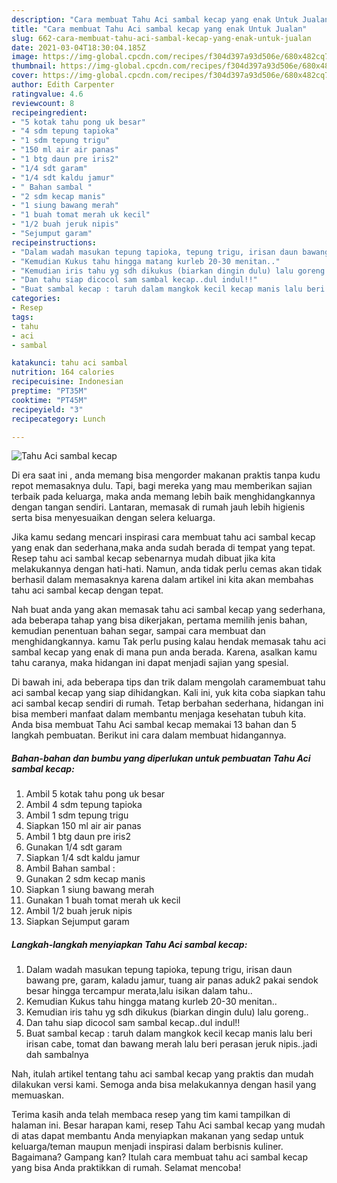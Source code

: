 ```yaml
---
description: "Cara membuat Tahu Aci sambal kecap yang enak Untuk Jualan"
title: "Cara membuat Tahu Aci sambal kecap yang enak Untuk Jualan"
slug: 662-cara-membuat-tahu-aci-sambal-kecap-yang-enak-untuk-jualan
date: 2021-03-04T18:30:04.185Z
image: https://img-global.cpcdn.com/recipes/f304d397a93d506e/680x482cq70/tahu-aci-sambal-kecap-foto-resep-utama.jpg
thumbnail: https://img-global.cpcdn.com/recipes/f304d397a93d506e/680x482cq70/tahu-aci-sambal-kecap-foto-resep-utama.jpg
cover: https://img-global.cpcdn.com/recipes/f304d397a93d506e/680x482cq70/tahu-aci-sambal-kecap-foto-resep-utama.jpg
author: Edith Carpenter
ratingvalue: 4.6
reviewcount: 8
recipeingredient:
- "5 kotak tahu pong uk besar"
- "4 sdm tepung tapioka"
- "1 sdm tepung trigu"
- "150 ml air air panas"
- "1 btg daun pre iris2"
- "1/4 sdt garam"
- "1/4 sdt kaldu jamur"
- " Bahan sambal "
- "2 sdm kecap manis"
- "1 siung bawang merah"
- "1 buah tomat merah uk kecil"
- "1/2 buah jeruk nipis"
- "Sejumput garam"
recipeinstructions:
- "Dalam wadah masukan tepung tapioka, tepung trigu, irisan daun bawang pre, garam, kaladu jamur, tuang air panas aduk2 pakai sendok besar hingga tercampur merata,lalu isikan dalam tahu.."
- "Kemudian Kukus tahu hingga matang kurleb 20-30 menitan.."
- "Kemudian iris tahu yg sdh dikukus (biarkan dingin dulu) lalu goreng.."
- "Dan tahu siap dicocol sam sambal kecap..dul indul!!"
- "Buat sambal kecap : taruh dalam mangkok kecil kecap manis lalu beri irisan cabe, tomat dan bawang merah lalu beri perasan jeruk nipis..jadi dah sambalnya"
categories:
- Resep
tags:
- tahu
- aci
- sambal

katakunci: tahu aci sambal 
nutrition: 164 calories
recipecuisine: Indonesian
preptime: "PT35M"
cooktime: "PT45M"
recipeyield: "3"
recipecategory: Lunch

---
```



![Tahu Aci sambal kecap](https://img-global.cpcdn.com/recipes/f304d397a93d506e/680x482cq70/tahu-aci-sambal-kecap-foto-resep-utama.jpg)

Di era  saat ini , anda memang bisa mengorder makanan praktis tanpa kudu repot memasaknya dulu. Tapi, bagi mereka yang mau memberikan sajian terbaik pada keluarga, maka anda memang lebih baik menghidangkannya dengan tangan sendiri. Lantaran, memasak di rumah jauh lebih higienis serta bisa menyesuaikan dengan selera keluarga.

Jika kamu sedang mencari inspirasi cara membuat tahu aci sambal kecap yang enak dan sederhana,maka anda sudah berada di tempat yang tepat. Resep tahu aci sambal kecap  sebenarnya mudah dibuat jika kita melakukannya dengan hati-hati. Namun, anda tidak perlu cemas akan tidak berhasil dalam memasaknya 
karena dalam artikel ini kita akan membahas tahu aci sambal kecap dengan tepat.  



Nah buat anda yang akan memasak tahu aci sambal kecap yang sederhana, ada beberapa tahap yang bisa dikerjakan, pertama memilih jenis bahan, kemudian penentuan bahan segar, sampai cara membuat dan menghidangkannya. kamu Tak perlu pusing kalau hendak memasak tahu aci sambal kecap yang enak di mana pun anda berada. Karena, asalkan kamu  tahu caranya, maka hidangan ini dapat menjadi sajian yang spesial.

Di bawah ini, ada beberapa tips dan trik dalam mengolah caramembuat tahu aci sambal kecap yang siap dihidangkan. Kali ini, yuk kita coba siapkan tahu aci sambal kecap sendiri di rumah. Tetap berbahan sederhana, hidangan ini bisa memberi manfaat dalam membantu menjaga kesehatan tubuh kita. Anda bisa membuat Tahu Aci sambal kecap memakai 13 bahan dan 5 langkah pembuatan. Berikut ini cara dalam membuat hidangannya.

<!--inarticleads1-->

##### Bahan-bahan dan bumbu yang diperlukan untuk pembuatan Tahu Aci sambal kecap:

1. Ambil 5 kotak tahu pong uk besar
1. Ambil 4 sdm tepung tapioka
1. Ambil 1 sdm tepung trigu
1. Siapkan 150 ml air air panas
1. Ambil 1 btg daun pre iris2
1. Gunakan 1/4 sdt garam
1. Siapkan 1/4 sdt kaldu jamur
1. Ambil  Bahan sambal :
1. Gunakan 2 sdm kecap manis
1. Siapkan 1 siung bawang merah
1. Gunakan 1 buah tomat merah uk kecil
1. Ambil 1/2 buah jeruk nipis
1. Siapkan Sejumput garam




<!--inarticleads2-->

##### Langkah-langkah menyiapkan Tahu Aci sambal kecap:

1. Dalam wadah masukan tepung tapioka, tepung trigu, irisan daun bawang pre, garam, kaladu jamur, tuang air panas aduk2 pakai sendok besar hingga tercampur merata,lalu isikan dalam tahu..
1. Kemudian Kukus tahu hingga matang kurleb 20-30 menitan..
1. Kemudian iris tahu yg sdh dikukus (biarkan dingin dulu) lalu goreng..
1. Dan tahu siap dicocol sam sambal kecap..dul indul!!
1. Buat sambal kecap : taruh dalam mangkok kecil kecap manis lalu beri irisan cabe, tomat dan bawang merah lalu beri perasan jeruk nipis..jadi dah sambalnya




Nah, itulah artikel tentang  tahu aci sambal kecap  yang praktis dan mudah dilakukan versi kami. Semoga anda bisa melakukannya dengan hasil yang memuaskan. 

Terima kasih anda telah membaca resep yang tim kami tampilkan di halaman ini. Besar harapan kami, resep  Tahu Aci sambal kecap yang mudah di atas dapat membantu Anda menyiapkan makanan yang sedap untuk keluarga/teman maupun menjadi inspirasi dalam berbisnis kuliner. Bagaimana? Gampang kan? Itulah cara membuat tahu aci sambal kecap yang bisa Anda praktikkan di rumah. Selamat mencoba!

